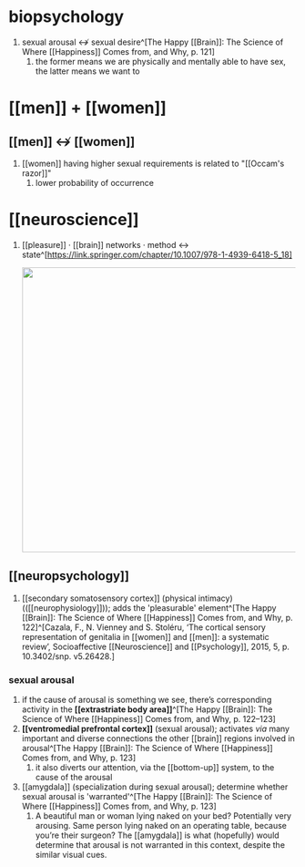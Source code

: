 # biopsychology
1. sexual arousal ↮ sexual desire^[The Happy [[Brain]]: The Science of Where [[Happiness]] Comes from, and Why, p. 121]
	1. the former means we are physically and mentally able to have sex, the latter means we want to

# [[men]] + [[women]]
## [[men]] ↮ [[women]]
1. [[women]] having higher sexual requirements is related to "[[Occam's razor]]"
	1. lower probability of occurrence

# [[neuroscience]]
1. [[pleasure]] · [[brain]] networks · method ↔ state^[https://link.springer.com/chapter/10.1007/978-1-4939-6418-5_18]

	<img src="https://media.springernature.com/original/springer-static/image/chp%3A10.1007%2F978-1-4939-6418-5_18/MediaObjects/307504_1_En_18_Fig1_HTML.gif" width="500" />

## [[neuropsychology]]
1. [[secondary somatosensory cortex]] (physical intimacy) (([[neurophysiology]])); adds the 'pleasurable' element^[The Happy [[Brain]]: The Science of Where [[Happiness]] Comes from, and Why, p. 122]^[Cazala, F., N. Vienney and S. Stoléru, ‘The cortical sensory representation of genitalia in [[women]] and [[men]]: a systematic review’, Socioaffective [[Neuroscience]] and [[Psychology]], 2015, 5, p. 10.3402/snp. v5.26428.]

### sexual arousal
1. if the cause of arousal is something we see, there’s corresponding activity in the **[[extrastriate body area]]**^[The Happy [[Brain]]: The Science of Where [[Happiness]] Comes from, and Why, p. 122–123]
2. **[[ventromedial prefrontal cortex]]** (sexual arousal); activates _via_ many important and diverse connections the other [[brain]] regions involved in arousal^[The Happy [[Brain]]: The Science of Where [[Happiness]] Comes from, and Why, p. 123]
	1. it also diverts our attention, via the [[bottom-up]] system, to the cause of the arousal
3. [[amygdala]] (specialization during sexual arousal); determine whether sexual arousal is 'warranted'^[The Happy [[Brain]]: The Science of Where [[Happiness]] Comes from, and Why, p. 123]
	1. A beautiful man or woman lying naked on your bed? Potentially very arousing. Same person lying naked on an operating table, because you’re their surgeon? The [[amygdala]] is what (hopefully) would determine that arousal is not warranted in this context, despite the similar visual cues.